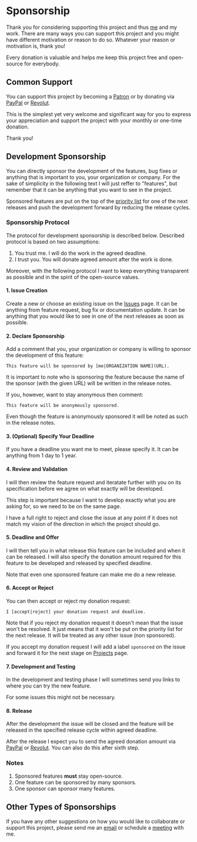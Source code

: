 # Sponsorship
Thank you for considering supporting this project and thus [me](https://github.com/hermanzdosilovic) and my work. There are many ways you can support this project and you might have different motivation or reason to do so. Whatever your reason or motivation is, thank you!

Every donation is valuable and helps me keep this project free and open-source for everybody.

## Common Support
You can support this project by becoming a [Patron](https://www.patreon.com/hermanzdosilovic) or by donating via [PayPal](https://www.patreon.com/hermanzdosilovic) or [Revolut](https://pay.revolut.com/profile/hermancy5).

This is the simplest yet very welcome and significant way for you to express your appreciation and support the project with your monthly or one-time donation.

Thank you!

## Development Sponsorship
You can directly sponsor the development of the features, bug fixes or anything that is important to you, your organization or company. For the sake of simplicity in the following text I will just reffer to "features", but remember that it can be anything that you want to see in the project.

Sponsored features are put on the top of the [priority list](https://github.com/judge0/judge0/projects) for one of the next releases and push the development forward by reducing the release cycles.

### Sponsorship Protocol
The protocol for development sponsorship is described below. Described protocol is based on two assumptions:
1. You trust me. I will do the work in the agreed deadline.
2. I trust you. You will donate agreed amount after the work is done.

Moreover, with the following protocol I want to keep everything transparent as possible and in the spirit of the open-source values.

#### 1. Issue Creation
Create a new or choose an existing issue on the [Issues](https://github.com/judge0/judge0/issues) page. It can be anything from feature request, bug fix or documentation update. It can be anything that you would like to see in one of the next releases as soon as possible.

#### 2. Declare Sponsorship
Add a comment that you, your organization or company is willing to sponsor the development of this feature:

```
This feature will be sponsored by [me|ORGANIZATION NAME](URL).
```

It is important to note who is sponsoring the feature because the name of the sponsor (with the given URL) will be written in the release notes.

If you, however, want to stay anonymous then comment:
```
This feature will be anonymously sponsored.
```

Even though the feature is anonymously sponsored it will be noted as such in the release notes.

#### 3. (Optional) Specify Your Deadline
If you have a deadline you want me to meet, please specify it. It can be anything from 1 day to 1 year.

#### 4. Review and Validation
I will then review the feature request and iteratate further with you on its specification before we agree on what exactly will be developed.

This step is important because I want to develop exactly what you are asking for, so we need to be on the same page.

I have a full right to reject and close the issue at any point if it does not match my vision of the direction in which the project should go.

#### 5. Deadline and Offer
I will then tell you in what release this feature can be included and when it can be released. I will also specify the donation amount required for this feature to be developed and released by specified deadline.

Note that even one sponsored feature can make me do a new release.

#### 6. Accept or Reject
You can then accept or reject my donation request:
```
I [accept|reject] your donation request and deadline.
```

Note that if you reject my donation request it doesn't mean that the issue won't be resolved. It just means that it won't be put on the priority list for the next release. It will be treated as any other issue (non sponsored).

If you accept my donation request I will add a label `sponsored` on the issue and forward it for the next stage on [Projects](https://github.com/judge0/judge0/projects) page.

#### 7. Development and Testing
In the development and testing phase I will sometimes send you links to where you can try the new feature.

For some issues this might not be necessary.

#### 8. Release
After the development the issue will be closed and the feature will be released in the specified release cycle within agreed deadline.

After the release I expect you to send the agreed donation amount via [PayPal](https://www.patreon.com/hermanzdosilovic) or [Revolut](https://pay.revolut.com/profile/hermancy5). You can also do this after sixth step.

### Notes
1. Sponsored features **must** stay open-source.
2. One feature can be sponsored by many sponsors.
3. One sponsor can sponsor many features.

## Other Types of Sponsorships
If you have any other suggestions on how you would like to collaborate or support this project, please send me an [email](https://github.com/hermanzdosilovic) or schedule a [meeting](https://judge0.appointlet.com) with me.